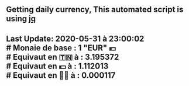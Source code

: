 ## Getting daily currency, This automated script is using [jq](https://stedolan.github.io/jq/)
## Last Update:  2020-05-31 à 23:00:02 </br># Monaie de base : 1 "EUR" 💶 </br> # Equivaut en 🇹🇳 à :  3.195372 </br> # Equivaut en 💵 à : 1.112013</br> # Equivaut en 🐱‍💻 à :  0.000117

